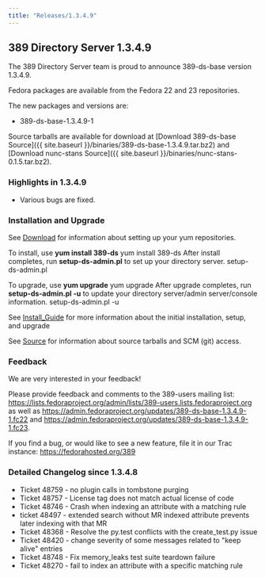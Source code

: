 ```yaml
---
title: "Releases/1.3.4.9"
---
```

389 Directory Server 1.3.4.9
-----------------------------

The 389 Directory Server team is proud to announce 389-ds-base version 1.3.4.9.

Fedora packages are available from the Fedora 22 and 23 repositories.

The new packages and versions are:

-   389-ds-base-1.3.4.9-1

Source tarballs are available for download at [Download 389-ds-base Source]({{ site.baseurl }}/binaries/389-ds-base-1.3.4.9.tar.bz2) and [Download nunc-stans Source]({{ site.baseurl }}/binaries/nunc-stans-0.1.5.tar.bz2).

### Highlights in 1.3.4.9

-   Various bugs are fixed.

### Installation and Upgrade

See [Download](../download.html) for information about setting up your yum repositories.

To install, use **yum install 389-ds** yum install 389-ds After install completes, run **setup-ds-admin.pl** to set up your directory server. setup-ds-admin.pl

To upgrade, use **yum upgrade** yum upgrade After upgrade completes, run **setup-ds-admin.pl -u** to update your directory server/admin server/console information. setup-ds-admin.pl -u

See [Install\_Guide](../legacy/install-guide.html) for more information about the initial installation, setup, and upgrade

See [Source](../development/source.html) for information about source tarballs and SCM (git) access.

### Feedback

We are very interested in your feedback!

Please provide feedback and comments to the 389-users mailing list: <https://lists.fedoraproject.org/admin/lists/389-users.lists.fedoraproject.org> as well as <https://admin.fedoraproject.org/updates/389-ds-base-1.3.4.9-1.fc22> and <https://admin.fedoraproject.org/updates/389-ds-base-1.3.4.9-1.fc23>.

If you find a bug, or would like to see a new feature, file it in our Trac instance: <https://fedorahosted.org/389>

### Detailed Changelog since 1.3.4.8

-   Ticket 48759 - no plugin calls in tombstone purging
-   Ticket 48757 - License tag does not match actual license of code
-   Ticket 48746 - Crash when indexing an attribute with a matching rule
-   ticket 48497 - extended search without MR indexed attribute prevents later indexing with that MR
-   Ticket 48368 - Resolve the py.test conflicts with the create_test.py issue
-   Ticket 48420 - change severity of some messages related to "keep alive" entries
-   Ticket 48748 - Fix memory_leaks test suite teardown failure
-   Ticket 48270 - fail to index an attribute with a specific matching rule



